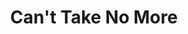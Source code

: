 ---
title: Can't Take No More
year: 2006-01-01
writer: Robby Valentine
composer: Robby Valentine
---